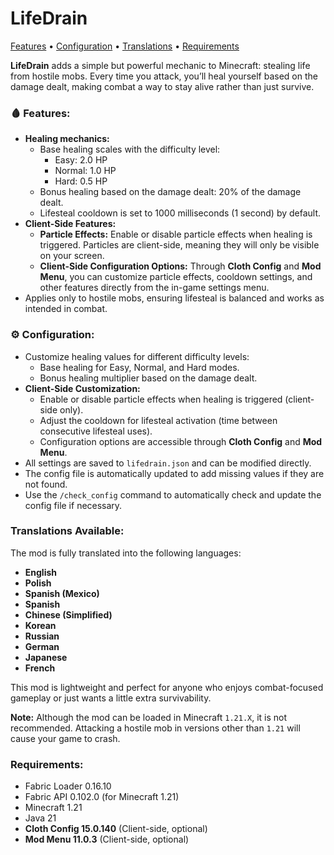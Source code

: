 # **LifeDrain**
[Features](#-features) • [Configuration](#-configuration) • [Translations](#translations-available) • [Requirements](#requirements)

**LifeDrain** adds a simple but powerful mechanic to Minecraft: stealing life from hostile mobs. Every time you attack, you’ll heal yourself based on the damage dealt, making combat a way to stay alive rather than just survive.

### 🩸 Features:
- **Healing mechanics:**
    - Base healing scales with the difficulty level:
        - Easy: 2.0 HP
        - Normal: 1.0 HP
        - Hard: 0.5 HP
    - Bonus healing based on the damage dealt: 20% of the damage dealt.
    - Lifesteal cooldown is set to 1000 milliseconds (1 second) by default.
- **Client-Side Features:**
    - **Particle Effects:** Enable or disable particle effects when healing is triggered. Particles are client-side, meaning they will only be visible on your screen.
    - **Client-Side Configuration Options:** Through **Cloth Config** and **Mod Menu**, you can customize particle effects, cooldown settings, and other features directly from the in-game settings menu.
- Applies only to hostile mobs, ensuring lifesteal is balanced and works as intended in combat.

### ⚙️ Configuration:
- Customize healing values for different difficulty levels:
    - Base healing for Easy, Normal, and Hard modes.
    - Bonus healing multiplier based on the damage dealt.
- **Client-Side Customization:**
    - Enable or disable particle effects when healing is triggered (client-side only).
    - Adjust the cooldown for lifesteal activation (time between consecutive lifesteal uses).
    - Configuration options are accessible through **Cloth Config** and **Mod Menu**.
- All settings are saved to `lifedrain.json` and can be modified directly.
- The config file is automatically updated to add missing values if they are not found.
- Use the `/check_config` command to automatically check and update the config file if necessary.

### Translations Available:
The mod is fully translated into the following languages:
- **English**
- **Polish**
- **Spanish (Mexico)**
- **Spanish**
- **Chinese (Simplified)**
- **Korean**
- **Russian**
- **German**
- **Japanese**
- **French**

This mod is lightweight and perfect for anyone who enjoys combat-focused gameplay or just wants a little extra survivability.

**Note:** Although the mod can be loaded in Minecraft `1.21.X`, it is not recommended. Attacking a hostile mob in versions other than `1.21` will cause your game to crash.

### Requirements:
- Fabric Loader 0.16.10
- Fabric API 0.102.0 (for Minecraft 1.21)
- Minecraft 1.21
- Java 21
- **Cloth Config 15.0.140** (Client-side, optional)
- **Mod Menu 11.0.3** (Client-side, optional)
